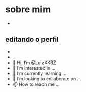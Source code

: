 # sobre mim
- 
## editando o perfil
- 
-  
- 👋 Hi, I’m @LuizXKBZ
- 👀 I’m interested in ...
- 🌱 I’m currently learning ...
- 💞️ I’m looking to collaborate on ...
- 📫 How to reach me ...

<!---
LuizXKBZ/LuizXKBZ is a ✨ special ✨ repository because its `README.md` (this file) appears on your GitHub profile.
You can click the Preview link to take a look at your changes.
--->
